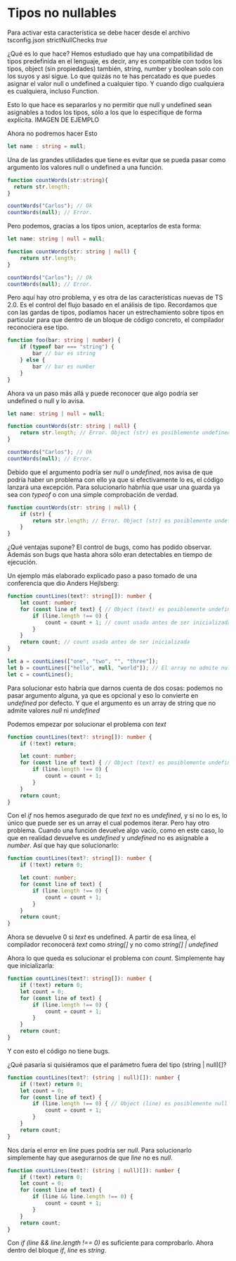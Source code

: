 # Tipos no nullables


Para activar esta característica se debe hacer desde el archivo tsconfig.json strictNullChecks *true*

¿Qué es lo que hace? Hemos estudiado que hay una compatibilidad de tipos predefinida en el lenguaje, es decir, any es compatible con todos los tipos, object (sin propiedades) también,
string, number y boolean solo con los suyos y así sigue. Lo que quizás no te has percatado es que puedes asignar el valor null o undefined a cualquier tipo. Y cuando
digo cualquiera es cualquiera, incluso Function.

Esto lo que hace es separarlos y no permitir que null y undefined sean asignables a todos los tipos, sólo a los que lo especifique de forma explícita.
IMAGEN DE EJEMPLO

Ahora no podremos hacer Esto

```ts
let name : string = null;
```

Una de las grandes utilidades que tiene es evitar que se pueda pasar como argumento los valores null o undefined a una función.

```ts
function countWords(str:string){
  return str.length;
}

countWords("Carlos"); // Ok
countWords(null); // Error. 
```

Pero podemos, gracias a los tipos union, aceptarlos de esta forma:

```ts
let name: string | null = null;

function countWords(str: string | null) {
    return str.length;
}

countWords("Carlos"); // Ok
countWords(null); // Error. 
```

Pero aquí hay otro problema, y es otra de las características nuevas de TS 2.0. Es el control del flujo basado en el análisis de tipo. Recordamos que con las gardas de tipos, podíamos hacer un estrechamiento sobre tipos en particular para que dentro de un bloque de código concreto, el compilador reconociera ese tipo. 

```ts
function foo(bar: string | number) {
    if (typeof bar === "string") {
        bar // bar es string
    } else {
        bar // bar es number
    }
}
```
Ahora va un paso más allá y puede reconocer que algo podría ser undefined o null y lo avisa.

```ts
let name: string | null = null;

function countWords(str: string | null) {
    return str.length; // Error. Object (str) es posiblemente undefined
}

countWords("Carlos"); // Ok
countWords(null); // Error. 
```

Debido que el argumento podría ser *null* o *undefined*, nos avisa de que podría haber un problema con ello ya que si efectivamente lo es, el código lanzará una excepción.
Para solucionarlo habrñia que usar una guarda ya sea con *typeof* o con una simple comprobación de verdad.

```ts
function countWords(str: string | null) {
    if (str) {
        return str.length; // Error. Object (str) es posiblemente undefined
    }
}
```
¿Qué ventajas supone? El control de bugs, como has podido observar. Además son bugs que hasta ahora sólo eran detectables en tiempo de ejecución.

Un ejemplo más elaborado explicado paso a paso tomado de una conferencia que dio Anders Hejlsberg:

```ts
function countLines(text?: string[]): number {
    let count: number;
    for (const line of text) { // Object (text) es posiblemente undefined
        if (line.length !== 0) {
            count = count + 1; // count usada antes de ser inicializada
        }
    }
    return count; // count usada antes de ser inicializada
}

let a = countLines(["one", "two", "", "three"]);
let b = countLines(["hello", null, "world"]); // El array no admite nullos.
let c = countLines();
```

Para solucionar esto habría que darnos cuenta de dos cosas: podemos no pasar argumento alguna, ya que es opcional y eso lo convierte en *undefined* por defecto. Y que el argumento es un array de string que no admite valores *null* ni *undefined*

Podemos empezar por solucionar el problema con *text*

```ts
function countLines(text?: string[]): number {
    if (!text) return;

    let count: number;
    for (const line of text) { // Object (text) es posiblemente undefined
        if (line.length !== 0) {
            count = count + 1;
        }
    }
    return count;
}
```
Con el *if* nos hemos asegurado de que *text* no es *undefined*, y si no lo es, lo único que puede ser es un array el cual podemos iterar. Pero hay otro problema. Cuando una función devuelve algo vacío, como en este caso, lo que en realidad devuelve es *undefined* y *undefined* no es asignable a *number*. Así que hay que solucionarlo:

```ts
function countLines(text?: string[]): number {
    if (!text) return 0; 

    let count: number;
    for (const line of text) { 
        if (line.length !== 0) {
            count = count + 1;
        }
    }
    return count;
}
```

Ahora se devuelve 0 si *text* es undefined. A partir de esa línea, el compilador reconocerá *text* como *string[]* y no como *string[] | undefined*

Ahora lo que queda es solucionar el problema con *count*. Simplemente hay que inicializarla:

```ts
function countLines(text?: string[]): number {
    if (!text) return 0; 
    let count = 0;
    for (const line of text) { 
        if (line.length !== 0) {
            count = count + 1;
        }
    }
    return count;
}
```

Y con esto el código no tiene bugs.

¿Qué pasaría si quisiéramos que el parámetro fuera del tipo (string | null)[]? 


```ts
function countLines(text?: (string | null)[]): number {
    if (!text) return 0; 
    let count = 0;
    for (const line of text) { 
        if (line.length !== 0) { // Object (line) es posiblemente null
            count = count + 1;
        }
    }
    return count;
}
```

Nos daría el error en *line* pues podría ser *null*. Para solucionarlo simplemente hay que asegurarnos de que *line* no es *null*.


```ts
function countLines(text?: (string | null)[]): number {
    if (!text) return 0; 
    let count = 0;
    for (const line of text) { 
        if (line && line.length !== 0) { 
            count = count + 1;
        }
    }
    return count;
}
```
Con *if (line && line.length !== 0)* es suficiente para comprobarlo. Ahora dentro del bloque *if*, *line* es *string*.
